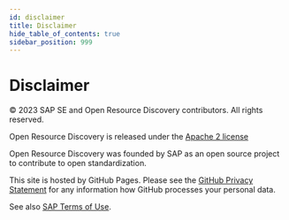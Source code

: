 ```yaml
---
id: disclaimer
title: Disclaimer
hide_table_of_contents: true
sidebar_position: 999
---
```


# Disclaimer

© 2023 SAP SE and Open Resource Discovery contributors. All rights reserved.

Open Resource Discovery is released under the [Apache 2 license](https://www.apache.org/licenses/LICENSE-2.0.html)

Open Resource Discovery was founded by SAP as an open source project to contribute to open standardization.

This site is hosted by GitHub Pages. Please see the [GitHub Privacy Statement](https://docs.github.com/en/site-policy/privacy-policies/github-privacy-statement) for any information how GitHub processes your personal data.

See also [SAP Terms of Use](https://www.sap.com/corporate/en/legal/terms-of-use.html).
